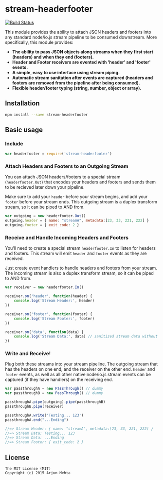 # stream-headerfooter

[![Build Status](https://travis-ci.org/arjunmehta/node-stream-headerfooter.svg?branch=master)](https://travis-ci.org/arjunmehta/node-stream-headerfooter)

This module provides the ability to attach JSON headers and footers into any standard node/io.js stream pipeline to be consumed downstream. More specifically, this module provides:

- **The ability to pass JSON objects along streams when they first start (headers) and when they end (footers).**
- **Header and Footer receivers are evented with 'header' and 'footer' events.**
- **A simple, easy to use interface using stream piping.**
- **Automatic stream sanitation after events are captured (headers and footers are removed from the pipeline after being consumed).**
- **Flexible header/footer typing (string, number, object or array).**

## Installation
```bash
npm install --save stream-headerfooter
```

## Basic usage

### Include

```javascript
var headerfooter = require('stream-headerfooter')
```

### Attach Headers and Footers to an Outgoing Stream
You can attach JSON headers/footers to a special stream (`headerfooter.Out`) that encodes your headers and footers and sends them to be recieved later down your pipeline. 

Make sure to add your `header` before your stream begins, and add your `footer` before your stream ends. This outgoing stream is a duplex transform stream, so it can be piped to AND from.

```javascript
var outgoing = new headerfooter.Out()
outgoing.header = { name: "streamA", metadata:[23, 33, 221, 222] }
outgoing.footer = { exit_code: 2 }
```

### Receive and Handle Incoming Headers and Footers
You'll need to create a special stream `headerfooter.In` to listen for headers and footers. This stream will emit `header` and `footer` events as they are received.

Just create event handlers to handle headers and footers from your stream. The incoming stream is also a duplex transform stream, so it can be piped to AND from.

```javascript
var receiver = new headerfooter.In()

receiver.on('header', function(header) {
    console.log('Stream Header:', header)
})

receiver.on('footer', function(footer) {
    console.log('Stream Footer:', footer)
})

receiver.on('data', function(data) {
    console.log('Stream Data:', data) // sanitized stream data without header and footer data in buffer
})
```

### Write and Receive!

Plug both these streams into your stream pipeline. The outgoing stream that has the headers on one end, and the receiver on the other end. `header` and `footer` events, as well as all other native node/io.js stream events can be captured (if they have handlers) on the receiving end.

```javascript
var passthroughA = new PassThrough() // dummy
var passthroughB = new PassThrough() // dummy

passthroughA.pipe(outgoing).pipe(passthroughB)
passthroughB.pipe(receiver)

passthroughA.write('Testing... 123')
passthroughA.end("...Ending")

//=> Stream Header: { name: "streamA", metadata:[23, 33, 221, 222] }
//=> Stream Data: Testing... 123
//=> Stream Data: ...Ending
//=> Stream Footer: { exit_code: 2 }
```

## License

```
The MIT License (MIT)
Copyright (c) 2015 Arjun Mehta
```